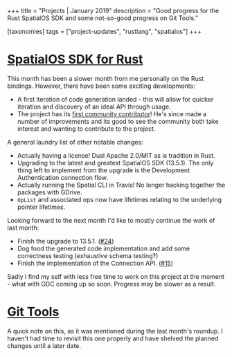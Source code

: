 +++
title = "Projects | January 2019"
description = "Good progress for the Rust SpatialOS SDK and some not-so-good progress on Git Tools."

[taxonomies]
tags = ["project-updates", "rustlang", "spatialos"]
+++


# [SpatialOS SDK for Rust](https://www.github.com/jamiebrynes7/spatialos-sdk-rs)

This month has been a slower month from me personally on the Rust bindings. However, there have been some exciting developments:

- A first iteration of code generation landed - this will allow for quicker iteration and discovery of an ideal API through usage. 
- The project has its [first community contributor](https://github.com/randomPoison)! He's since made a number of improvements and its good to see the community both take interest and wanting to contribute to the project.

A general laundry list of other notable changes:

- Actually having a license! Dual Apache 2.0/MIT as is tradition in Rust.
- Upgrading to the latest and greatest SpatialOS SDK (13.5.1). The only thing left to implement from the upgrade is the Development Authentication connection flow.
- Actually running the Spatial CLI in Travis! No longer hacking together the packages with GDrive.
- `OpList` and associated ops now have lifetimes relating to the underlying pointer lifetimes.

Looking forward to the next month I'd like to mostly continue the work of last month: 

- Finish the upgrade to 13.5.1. ([#24](https://github.com/jamiebrynes7/spatialos-sdk-rs/issues/24))
- Dog food the generated code implementation and add some correctness testing (exhaustive schema testing?) 
- Finish the implementation of the Connection API. ([#15](https://github.com/jamiebrynes7/spatialos-sdk-rs/issues/15))

Sadly I find my self with less free time to work on this project at the moment - what with GDC coming up so soon. Progress may be slower as a result.

# [Git Tools](https://www.github.com/jamiebrynes7/git-tools)

A quick note on this, as it was mentioned during the last month's roundup. I haven't had time to revisit this one properly and have shelved the planned changes until a later date. 